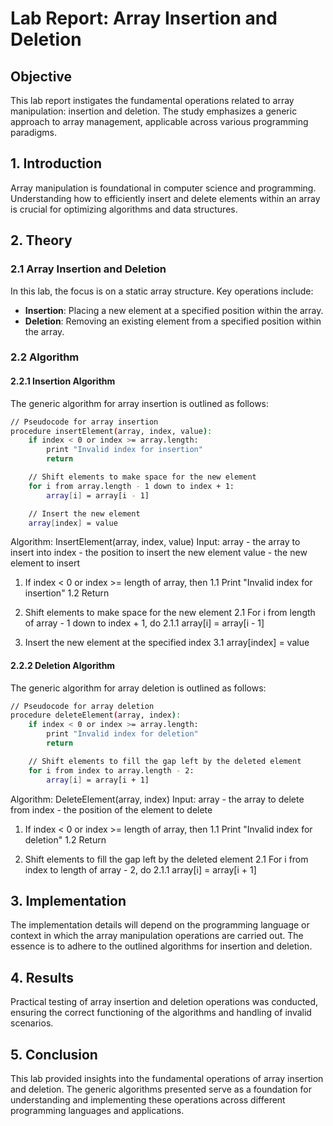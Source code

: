 
# Lab Report: Array Insertion and Deletion

## Objective

This lab report instigates the fundamental operations related to array manipulation: insertion and deletion. The study emphasizes a generic approach to array management, applicable across various programming paradigms.

## 1. Introduction

Array manipulation is foundational in computer science and programming. Understanding how to efficiently insert and delete elements within an array is crucial for optimizing algorithms and data structures.

## 2. Theory

### 2.1 Array Insertion and Deletion

In this lab, the focus is on a static array structure. Key operations include:

- **Insertion**: Placing a new element at a specified position within the array.
- **Deletion**: Removing an existing element from a specified position within the array.

### 2.2 Algorithm

#### 2.2.1 Insertion Algorithm

The generic algorithm for array insertion is outlined as follows:

```bash
// Pseudocode for array insertion
procedure insertElement(array, index, value):
    if index < 0 or index >= array.length:
        print "Invalid index for insertion"
        return

    // Shift elements to make space for the new element
    for i from array.length - 1 down to index + 1:
        array[i] = array[i - 1]

    // Insert the new element
    array[index] = value
```

Algorithm: InsertElement(array, index, value)
Input: array - the array to insert into
       index - the position to insert the new element
       value - the new element to insert

1. If index < 0 or index >= length of array, then
   1.1 Print "Invalid index for insertion"
   1.2 Return

2. Shift elements to make space for the new element
   2.1 For i from length of array - 1 down to index + 1, do
       2.1.1 array[i] = array[i - 1]

3. Insert the new element at the specified index
   3.1 array[index] = value

#### 2.2.2 Deletion Algorithm

The generic algorithm for array deletion is outlined as follows:

```bash
// Pseudocode for array deletion
procedure deleteElement(array, index):
    if index < 0 or index >= array.length:
        print "Invalid index for deletion"
        return

    // Shift elements to fill the gap left by the deleted element
    for i from index to array.length - 2:
        array[i] = array[i + 1]
```

Algorithm: DeleteElement(array, index)
Input: array - the array to delete from
       index - the position of the element to delete

1. If index < 0 or index >= length of array, then
   1.1 Print "Invalid index for deletion"
   1.2 Return

2. Shift elements to fill the gap left by the deleted element
   2.1 For i from index to length of array - 2, do
       2.1.1 array[i] = array[i + 1]

## 3. Implementation

The implementation details will depend on the programming language or context in which the array manipulation operations are carried out. The essence is to adhere to the outlined algorithms for insertion and deletion.

## 4. Results

Practical testing of array insertion and deletion operations was conducted, ensuring the correct functioning of the algorithms and handling of invalid scenarios.

## 5. Conclusion

This lab provided insights into the fundamental operations of array insertion and deletion. The generic algorithms presented serve as a foundation for understanding and implementing these operations across different programming languages and applications.
